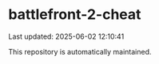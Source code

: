 # battlefront-2-cheat

Last updated: 2025-06-02 12:10:41

This repository is automatically maintained.
